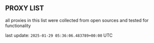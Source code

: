## PROXY LIST

all proxies in this list were collected from open sources and tested for functionality

last update: `2025-01-29 05:36:06.483789+00:00` UTC